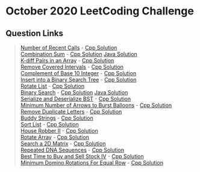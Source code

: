 # October 2020 LeetCoding Challenge

## Question Links
> [Number of Recent Calls](https://leetcode.com/explore/featured/card/october-leetcoding-challenge/559/week-1-october-1st-october-7th/3480/) - [Cpp Solution](./01.%20Number%20of%20Recent%20Calls.cpp)     
> [Combination Sum](https://leetcode.com/explore/featured/card/october-leetcoding-challenge/559/week-1-october-1st-october-7th/3481/) - [Cpp Solution](./02.%20Combination%20Sum.cpp)  [Java Solution](./02.%20Combination%20Sum.java)       
> [K-diff Pairs in an Array](https://leetcode.com/explore/featured/card/october-leetcoding-challenge/559/week-1-october-1st-october-7th/3482/) - [Cpp Solution](./03.%20K-diff%20Pairs%20in%20an%20Array.cpp)     
> [Remove Covered Intervals](https://leetcode.com/explore/featured/card/october-leetcoding-challenge/559/week-1-october-1st-october-7th/3483/) - [Cpp Solution](./04.%20Remove%20Covered%20Intervals.cpp)     
> [Complement of Base 10 Integer](https://leetcode.com/explore/featured/card/october-leetcoding-challenge/559/week-1-october-1st-october-7th/3484/) - [Cpp Solution](./05.%20Complement%20of%20Base%2010%20Integer.cpp)     
> [Insert into a Binary Search Tree](https://leetcode.com/explore/featured/card/october-leetcoding-challenge/559/week-1-october-1st-october-7th/3485/) - [Cpp Solution](./06.%20Insert%20into%20a%20Binary%20Search%20Tree.cpp)     
> [Rotate List](https://leetcode.com/explore/featured/card/october-leetcoding-challenge/559/week-1-october-1st-october-7th/3486/) - [Cpp Solution](./07.%20Rotate%20List.cpp)     
> [Binary Search](https://leetcode.com/explore/challenge/card/october-leetcoding-challenge/560/week-2-october-8th-october-14th/3488/) - [Cpp Solution](./08.%20Binary%20Search.cpp)  [Java Solution](./08.%20Binary%20Search.java)    
> [Serialize and Deserialize BST](https://leetcode.com/explore/challenge/card/october-leetcoding-challenge/560/week-2-october-8th-october-14th/3489/) - [Cpp Solution](./09.%20Serialize%20and%20Deserialize%20BST.cpp)    
> [Minimum Number of Arrows to Burst Balloons](https://leetcode.com/explore/challenge/card/october-leetcoding-challenge/560/week-2-october-8th-october-14th/3490/) - [Cpp Solution](./10.%20Minimum%20Number%20of%20Arrows%20to%20Burst%20Balloons.cpp)      
> [Remove Duplicate Letters](https://leetcode.com/explore/challenge/card/october-leetcoding-challenge/560/week-2-october-8th-october-14th/3491/) - [Cpp Solution](./11.%20Remove%20Duplicate%20Letters.cpp)    
> [Buddy Strings](https://leetcode.com/explore/challenge/card/october-leetcoding-challenge/560/week-2-october-8th-october-14th/3492/) - [Cpp Solution](./12.%20Buddy%20Strings.cpp)     
> [Sort List](https://leetcode.com/explore/challenge/card/october-leetcoding-challenge/560/week-2-october-8th-october-14th/3493/) - [Cpp Solution](./13.%20Sort%20List.cpp)     
> [House Robber II](https://leetcode.com/explore/challenge/card/october-leetcoding-challenge/560/week-2-october-8th-october-14th/3494/) - [Cpp Solution](./14.%20House%20Robber%20II.cpp)     
> [Rotate Array](https://leetcode.com/explore/challenge/card/october-leetcoding-challenge/561/week-3-october-15th-october-21st/3496/) - [Cpp Solution](./15.%20Rotate%20Array.cpp)     
> [Search a 2D Matrix](https://leetcode.com/explore/challenge/card/october-leetcoding-challenge/561/week-3-october-15th-october-21st/3497/) - [Cpp Solution](./16.%20Search%20a%202D%20Matrix.cpp)     
> [Repeated DNA Sequences](https://leetcode.com/explore/challenge/card/october-leetcoding-challenge/561/week-3-october-15th-october-21st/3498/) - [Cpp Solution](./17.%20Repeated%20DNA%20Sequences.cpp)     
> [Best Time to Buy and Sell Stock IV](https://leetcode.com/explore/challenge/card/october-leetcoding-challenge/561/week-3-october-15th-october-21st/3499/) - [Cpp Solution](./18.%20Best%20Time%20to%20Buy%20and%20Sell%20Stock%20IV.cpp)     
> [Minimum Domino Rotations For Equal Row](https://leetcode.com/explore/challenge/card/october-leetcoding-challenge/561/week-3-october-15th-october-21st/3499/) - [Cpp Solution](./19.%20Minimum%20Domino%20Rotations%20For%20Equal%20Row.cpp)     




<!-- 

> []() - [Solution]()     
> []() - [Solution]()     
> []() - [Solution]()     
> []() - [Solution]()     
> []() - [Solution]()     

 -->
